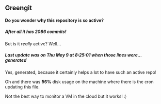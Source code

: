 ## Greengit

#### Do you wonder why this repository is so active?

##### After all it has 2086 commits!

But is it *really* active? Well...

##### Last update was on Thu May 9 at 8:25:01 when those lines were... generated

Yes, generated, because it certainly helps a lot to have such an active repo!

Oh and there was **56%** disk usage on the machine
where there is the cron updating this file.

Not the best way to monitor a VM in the cloud but it works! :)
